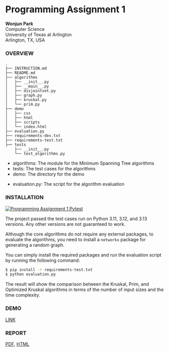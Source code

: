 # Programming Assignment 1

**Wonjun Park** \
Computer Science \
University of Texas at Arlington \
Arlington, TX, USA

### OVERVIEW

``` plaintext
.
├── INSTRUCTION.md
├── README.md
├── algorithms
│   ├── __init__.py
│   ├── __main__.py
│   ├── disjointset.py
│   ├── graph.py
│   ├── kruskal.py
│   └── prim.py
├── demo
│   ├── css
│   ├── html
│   ├── scripts
│   └── index.html
├── evaluation.py
├── requirements-dev.txt
├── requirements-test.txt
├── tests
    ├── __init__.py
    └── test_algorithms.py
```

+ algorithms: The module for the Minimum Spanning Tree algorithms
+ tests: The test cases for the algorithms
+ demo: The directory for the demo

- evaluation.py: The script for the algorithm evaluation

### INSTALLATION

[![Programming Assignment 1 Pytest](https://github.com/dev-onejun/CSE-5311/actions/workflows/pytest.yml/badge.svg?branch=feat%2Fp1)](https://github.com/dev-onejun/CSE-5311/actions/workflows/pytest.yml)

The project passed the test cases run on Python 3.11, 3.12, and 3.13 versions. Any other versions are not guaranteed to work.

Although the core algorithms do not require any external packages, to evaluate the algorithms, you need to install a `networkx` package for generating a random graph.

You can simply install the required packages and run the evaluation script by running the following command:

``` bash
$ pip install -r requirements-test.txt
$ python evaluation.py
```

The result will show the comparison between the Kruskal, Prim, and Optimized Kruskal algorithms in terms of the number of input sizes and the time complexity.

### DEMO

[LINK](https://dev-onejun.github.io/CSE-5311/demo/programming_assignment_1/demo/index.html)



### REPORT

[PDF](https://dev-onejun.github.io/CSE-5311/papers/programming_assignment_1.pdf), [HTML](https://dev-onejun.github.io/CSE-5311/papers/programming_assignment_1.html)
